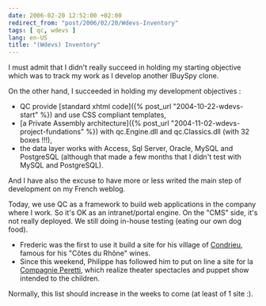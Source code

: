 ```yaml
---
date: 2006-02-20 12:52:00 +02:00
redirect_from: "post/2006/02/20/Wdevs-Inventory"
tags: [ qc, wdevs ]
lang: en-US
title: "(Wdevs) Inventory"
---
```


I must admit that I didn't really succeed in holding my starting objective
which was to track my work as I develop another IBuySpy clone.

On the other hand, I succeeded in holding my development
objectives :

* QC provide [standard xhtml code]({% post_url "2004-10-22-wdevs-start" %})
and use CSS compliant templates,
* [a Private
Assembly architecture]({% post_url "2004-11-02-wdevs-project-fundations" %}) with qc.Engine.dll and qc.Classics.dll (with 32 boxes
!!!),
* the data layer works with Access, Sql Server, Oracle, MySQL and PostgreSQL
(although that made a few months that I didn't test with MySQL and
PostgreSQL).

And I have also the excuse to have more or less writed the main step of
development on my French weblog.

Today, we use QC as a framework to build web applications in the company
where I work. So it's OK as an intranet/portal engine. On the "CMS" side, it's
not really deployed. We still doing in-house testing (eating our own dog
food).

* Frederic was the first to use it build a site for his village of [Condrieu](http://condrieu.au-quotidien.info/), famous for his "Côtes du
Rhône" wines.
* Since this weekend, Philippe has followed him to put on line a site for la
[Compagnie Peretti](http://www.compagnie-peretti.com/), which
realize theater spectacles and puppet show intended to the children.

Normally, this list should increase in the weeks to come (at least of 1 site
:).
